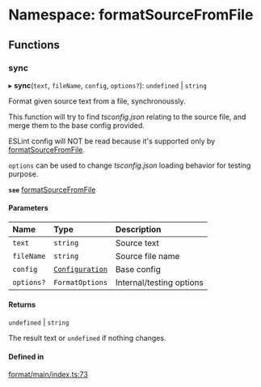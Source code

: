 # Namespace: formatSourceFromFile

## Functions

### sync

▸ **sync**(`text`, `fileName`, `config`, `options?`): `undefined` \| `string`

Format given source text from a file, synchronoussly.

This function will try to find _tsconfig.json_ relating to the source file,
and merge them to the base config provided.

ESLint config will NOT be read because it's supported only by [formatSourceFromFile](../README.md#formatsourcefromfile).

`options` can be used to change _tsconfig.json_ loading behavior for testing
purpose.

**`see`** [formatSourceFromFile](../README.md#formatsourcefromfile)

#### Parameters

| Name | Type | Description |
| :------ | :------ | :------ |
| `text` | `string` | Source text |
| `fileName` | `string` | Source file name |
| `config` | [`Configuration`](../interfaces/Configuration.md) | Base config |
| `options?` | `FormatOptions` | Internal/testing options |

#### Returns

`undefined` \| `string`

The result text or `undefined` if nothing changes.

#### Defined in

[format/main/index.ts:73](https://github.com/daidodo/format-imports/blob/f0bbd7e/src/lib/format/main/index.ts#L73)
